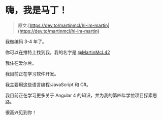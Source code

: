 # 嗨，我是马丁！

> 原文:[https://dev.to/martinmcl/hi-im-martin](https://dev.to/martinmcl/hi-im-martin)

我做编码 3-4 年了。

你可以在推特上找到我，我的名字是 [@MartinMcL42](https://twitter.com/MartinMcL42)

我住在爱尔兰。

我目前正在学习软件开发。

我主要用这些语言编程:JavaScript 和 C#。

我目前正在学习更多关于 Angular 4 的知识，并为我的第四年学位项目探索思路。

很高兴见到你！